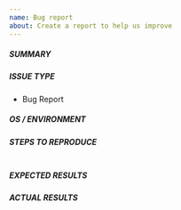 ```yaml
---
name: Bug report
about: Create a report to help us improve
---
```

<!--- Verify first that your issue is not already reported on GitHub -->
<!--- Also test if the latest release and devel branch are affected too -->

##### SUMMARY
<!--- Explain the problem briefly below -->

##### ISSUE TYPE

- Bug Report

##### OS / ENVIRONMENT
<!--- Provide all relevant information below, e.g. target OS versions, network device firmware, etc. -->

##### STEPS TO REPRODUCE
<!--- Describe exactly how to reproduce the problem, using a minimal test-case -->

<!--- Paste example commands between quotes below -->
```yaml

```

<!--- HINT: You can paste gist.github.com links for larger files -->

##### EXPECTED RESULTS
<!--- Describe what you expected to happen when running the steps above -->

##### ACTUAL RESULTS
<!--- Describe what actually happened. If possible run with extra verbosity (-vvvv) -->

<!--- Paste verbatim command output between quotes -->
```paste below

```
